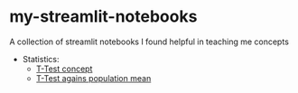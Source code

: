 # my-streamlit-notebooks
A collection of streamlit notebooks I found helpful in teaching me concepts

- Statistics:
    - [T-Test
      concept](https://my-app-notebooks-yzf5wpmlwqxubcgwxgma4u.streamlit.app/)
    - [T-Test agains population
      mean](https://my-app-notebooks-h2r8lecabjaxnbtgkkmhxd.streamlit.app/)
